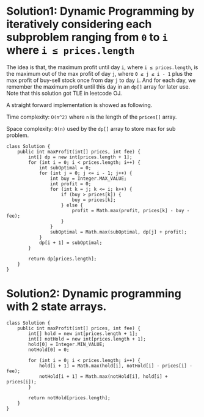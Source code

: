 # Solution1: Dynamic Programming by iteratively considering each subproblem ranging from `0` to `i` where `i ≤ prices.length`

The idea is that, the maximum profit until day `i`, where `i ≤ prices.length`, is the maximum out of the max profit of day `j`, where `0 ≤ j ≤ i - 1` plus the max profit of buy-sell stock once from day `j` to day `i`. And for each day, we remember the maximum profit until this day in an `dp[]` array for later use. Note that this solution got TLE in leetcode OJ. 

A straight forward implementation is showed as following. 

Time complexity: `O(n^2)` where `n` is the length of the `prices[]` array. 

Space complexity: `O(n)` used by the `dp[]` array to store max for sub problem. 

```
class Solution {
    public int maxProfit(int[] prices, int fee) {
        int[] dp = new int[prices.length + 1];
        for (int i = 0; i < prices.length; i++) {
            int subOptimal = 0;
            for (int j = 0; j <= i - 1; j++) {
                int buy = Integer.MAX_VALUE;
                int profit = 0;
                for (int k = j; k <= i; k++) {
                    if (buy > prices[k]) {
                        buy = prices[k];
                    } else {
                        profit = Math.max(profit, prices[k] - buy - fee);
                    }
                }
                subOptimal = Math.max(subOptimal, dp[j] + profit);
            }
            dp[i + 1] = subOptimal;
        }
        
        return dp[prices.length];
    }
}
```

# Solution2: Dynamic programming with 2 state arrays.



```
class Solution {
    public int maxProfit(int[] prices, int fee) {
        int[] hold = new int[prices.length + 1];
        int[] notHold = new int[prices.length + 1];
        hold[0] = Integer.MIN_VALUE;
        notHold[0] = 0;
        
        for (int i = 0; i < prices.length; i++) {
            hold[i + 1] = Math.max(hold[i], notHold[i] - prices[i] - fee);
            notHold[i + 1] = Math.max(notHold[i], hold[i] + prices[i]);
        }
        
        return notHold[prices.length];
    }
}
```
